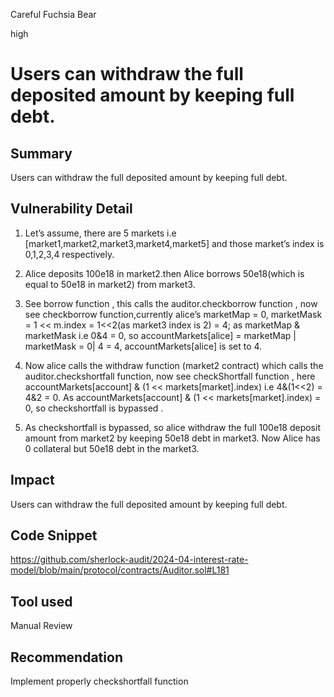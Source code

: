 Careful Fuchsia Bear

high

# Users can withdraw the full deposited amount by keeping full debt.

## Summary
Users can withdraw the full deposited amount by keeping full debt.

## Vulnerability Detail
1. Let’s assume, there are 5 markets i.e [market1,market2,market3,market4,market5] and those market’s index is 0,1,2,3,4 respectively.
 
2. Alice deposits 100e18 in market2.then Alice borrows 50e18(which is equal to 50e18 in market2) from market3.
 
3. See borrow function , this calls the auditor.checkborrow function , now see checkborrow function,currently alice’s marketMap = 0,
            marketMask = 1 << m.index = 1<<2(as market3 index is 2) = 4; as marketMap & marketMask i.e 0&4 = 0, so accountMarkets[alice] = marketMap | marketMask = 0| 4 = 4,  accountMarkets[alice] is set to 4.

4.  Now alice calls the withdraw function (market2 contract) which calls the auditor.checkshortfall function, now see checkShortfall function , here accountMarkets[account] & (1 << markets[market].index) i.e 4&(1<<2) = 4&2 = 0. As accountMarkets[account] & (1 << markets[market].index) = 0, so checkshortfall is bypassed .

5. As checkshortfall is bypassed, so alice withdraw the full 100e18 deposit amount from market2 by keeping 50e18 debt in market3. Now Alice has 0 collateral but 50e18 debt in the market3.

## Impact
Users can withdraw the full deposited amount by keeping full debt.

## Code Snippet
https://github.com/sherlock-audit/2024-04-interest-rate-model/blob/main/protocol/contracts/Auditor.sol#L181
## Tool used

Manual Review

## Recommendation
Implement properly checkshortfall function
